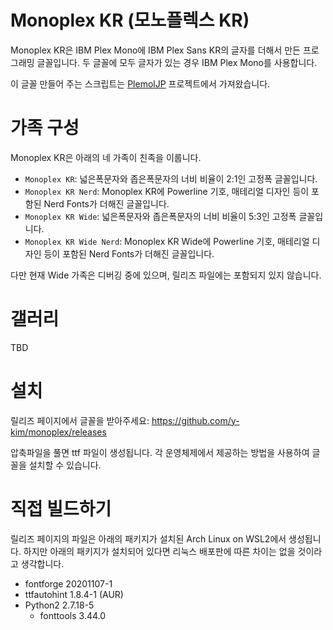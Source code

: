 # Monoplex KR (모노플렉스 KR)

Monoplex KR은 IBM Plex Mono에 IBM Plex Sans KR의 글자를 더해서 만든 프로그래밍 글꼴입니다. 두 글꼴에 모두 글자가 있는 경우 IBM Plex Mono를 사용합니다.

이 글꼴 만들어 주는 스크립트는 [PlemolJP](https://github.com/yuru7/PlemolJp) 프로젝트에서 가져왔습니다.

# 가족 구성

Monoplex KR은 아래의 네 가족이 친족을 이룹니다.

- `Monoplex KR`: 넓은폭문자와 좁은폭문자의 너비 비율이 2:1인 고정폭 글꼴입니다.
- `Monoplex KR Nerd`: Monoplex KR에 Powerline 기호, 매테리얼 디자인 등이 포함된 Nerd Fonts가 더해진 글꼴입니다.
- `Monoplex KR Wide`: 넓은폭문자와 좁은폭문자의 너비 비율이 5:3인 고정폭 글꼴입니다.
- `Monoplex KR Wide Nerd`: Monoplex KR Wide에 Powerline 기호, 매테리얼 디자인 등이 포함된 Nerd Fonts가 더해진 글꼴입니다.

다만 현재 Wide 가족은 디버깅 중에 있으며, 릴리즈 파일에는 포함되지 있지 않습니다.

# 갤러리

TBD

# 설치

릴리즈 페이지에서 글꼴을 받아주세요:  https://github.com/y-kim/monoplex/releases

압축파일을 풀면 ttf 파일이 생성됩니다. 각 운영체제에서 제공하는 방법을 사용하여 글꼴을 설치할 수 있습니다.

# 직접 빌드하기

릴리즈 페이지의 파일은 아래의 패키지가 설치된 Arch Linux on WSL2에서 생성됩니다. 하지만 아래의 패키지가 설치되어 있다면 리눅스 배포판에 따른 차이는 없을 것이라고 생각합니다.

- fontforge 20201107-1
- ttfautohint 1.8.4-1 (AUR)
- Python2 2.7.18-5
  - fonttools 3.44.0
